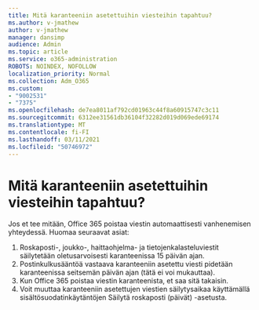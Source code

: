 ```yaml
---
title: Mitä karanteeniin asetettuihin viesteihin tapahtuu?
ms.author: v-jmathew
author: v-jmathew
manager: dansimp
audience: Admin
ms.topic: article
ms.service: o365-administration
ROBOTS: NOINDEX, NOFOLLOW
localization_priority: Normal
ms.collection: Adm_O365
ms.custom:
- "9002531"
- "7375"
ms.openlocfilehash: de7ea8011af792cd01963c44f8a60915747c3c11
ms.sourcegitcommit: 6312ee31561db36104f32282d019d069ede69174
ms.translationtype: MT
ms.contentlocale: fi-FI
ms.lasthandoff: 03/11/2021
ms.locfileid: "50746972"
---
```

# <a name="what-happens-to-quarantined-messages"></a>Mitä karanteeniin asetettuihin viesteihin tapahtuu?

Jos et tee mitään, Office 365 poistaa viestin automaattisesti vanhenemisen yhteydessä. Huomaa seuraavat asiat:

1. Roskaposti-, joukko-, haittaohjelma- ja tietojenkalasteluviestit säilytetään oletusarvoisesti karanteenissa 15 päivän ajan.
2. Postinkulkusääntöä vastaava karanteeniin asetettu viesti pidetään karanteenissa seitsemän päivän ajan (tätä ei voi mukauttaa).
3. Kun Office 365 poistaa viestin karanteenista, et saa sitä takaisin.
4. Voit muuttaa karanteeniin asetettujen viestien säilytysaikaa käyttämällä sisältösuodatinkäytäntöjen Säilytä roskaposti (päivät) -asetusta.
